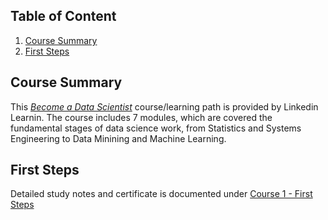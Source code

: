 ## Table of Content
1. [Course Summary](#course-summary)
2. [First Steps](#first-stpes)



## Course Summary 
This [*Become a Data Scientist*](https://www.linkedin.com/learning/paths/become-a-data-scientist?u=2163426) course/learning path is provided by Linkedin Learnin. The course includes 7 modules, which are covered the fundamental stages of data science work, from Statistics and Systems Engineering to Data Minining and Machine Learning. 

## First Steps 
Detailed study notes and certificate is documented under [Course 1 - First Steps](https://github.com/wtbrissy/Linkedin_learning/tree/main/Become%20a%20Data%20Scientist/Course%201%20-%20First%20Steps)